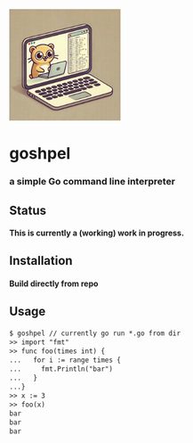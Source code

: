 
<img src="https://github.com/khaimkhani/goshpel/blob/main/extra/goshpel.png?raw=true" alt="goshpel" width="200"/>

# goshpel
### a simple Go command line interpreter

## Status
#### This is currently a (working) work in progress.

## Installation
#### Build directly from repo

## Usage
```
$ goshpel // currently go run *.go from dir
>> import "fmt"
>> func foo(times int) {
...   for i := range times {
...     fmt.Println("bar")
...   }
...}
>> x := 3
>> foo(x)
bar
bar
bar
```
